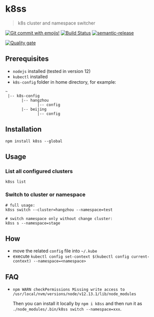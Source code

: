 # k8ss

> k8s cluster and namespace switcher

[![Git commit with emojis!](https://img.shields.io/badge/gitmoji-git%20commit%20with%20emojis!-red.svg)](https://gitmoji.js.org)
[![Build Status](https://travis-ci.com/Jeff-Tian/k8ss.svg?branch=master)](https://travis-ci.com/Jeff-Tian/k8ss)
[![semantic-release](https://img.shields.io/badge/%20%20%F0%9F%93%A6%F0%9F%9A%80-semantic--release-e10079.svg)](https://github.com/semantic-release/semantic-release)

[![Quality gate](https://sonarcloud.io/api/project_badges/quality_gate?project=Jeff-Tian_k8ss)](https://sonarcloud.io/dashboard?id=Jeff-Tian_k8ss)

## Prerequisites

- `nodejs` installed (tested in version 12)
- `kubectl` installed
- `k8s-config` folder in home directory, for example:

```pre
~
 |-- k8s-config
       |-- hangzhou
              |-- config
       |-- beijing
              |-- config
```

## Installation

```shell
npm install k8ss --global
```

## Usage

### List all configured clusters

```shell
k8ss list
```

### Switch to cluster or namespace

```shell
# full usage:
k8ss switch --cluster=hangzhou --namespace=test

# switch namespace only without change cluster:
k8ss s --namespace=stage
```

## How

- move the related `config` file into `~/.kube`
- execute `kubectl config set-context $(kubectl config current-context) --namespace=<namespace>`

## FAQ

- `npm WARN checkPermissions Missing write access to /usr/local/nvm/versions/node/v12.13.1/lib/node_modules`

  Then you can install it locally by `npm i k8ss` and then run it as `./node_modules/.bin/k8ss switch --namespace=xxx`.
